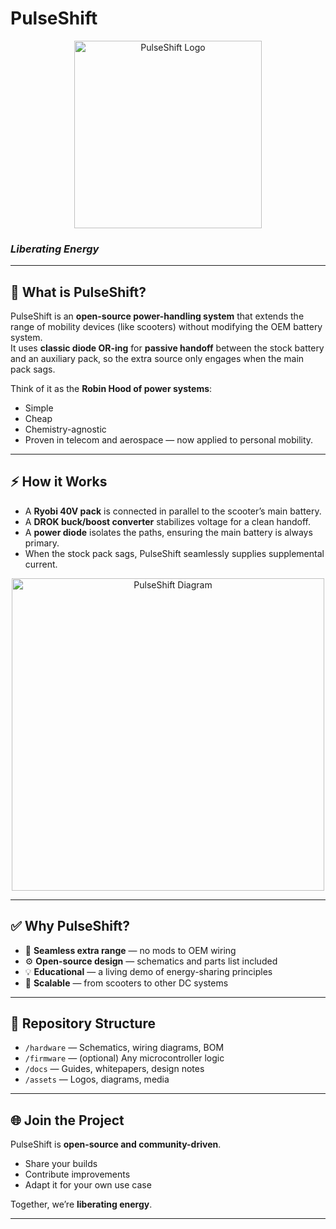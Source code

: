 # PulseShift

<p align="center">
  <img src="assets/logo.png" alt="PulseShift Logo" width="300"/>
</p>

### *Liberating Energy*

---

## 🚀 What is PulseShift?
PulseShift is an **open-source power-handling system** that extends the range of mobility devices (like scooters) without modifying the OEM battery system.  
It uses **classic diode OR-ing** for **passive handoff** between the stock battery and an auxiliary pack, so the extra source only engages when the main pack sags.

Think of it as the **Robin Hood of power systems**:  
- Simple
- Cheap
- Chemistry-agnostic
- Proven in telecom and aerospace — now applied to personal mobility.

---

## ⚡ How it Works
- A **Ryobi 40V pack** is connected in parallel to the scooter’s main battery.  
- A **DROK buck/boost converter** stabilizes voltage for a clean handoff.  
- A **power diode** isolates the paths, ensuring the main battery is always primary.  
- When the stock pack sags, PulseShift seamlessly supplies supplemental current.  

<p align="center">
  <img src="assets/diagram.png" alt="PulseShift Diagram" width="500"/>
</p>

---

## ✅ Why PulseShift?
- 🔋 **Seamless extra range** — no mods to OEM wiring  
- ⚙️ **Open-source design** — schematics and parts list included  
- 💡 **Educational** — a living demo of energy-sharing principles  
- 🔧 **Scalable** — from scooters to other DC systems  

---

## 📂 Repository Structure
- `/hardware` — Schematics, wiring diagrams, BOM  
- `/firmware` — (optional) Any microcontroller logic  
- `/docs` — Guides, whitepapers, design notes  
- `/assets` — Logos, diagrams, media  

---

## 🌐 Join the Project
PulseShift is **open-source and community-driven**.  
- Share your builds  
- Contribute improvements  
- Adapt it for your own use case  

Together, we’re **liberating energy**.  

---
